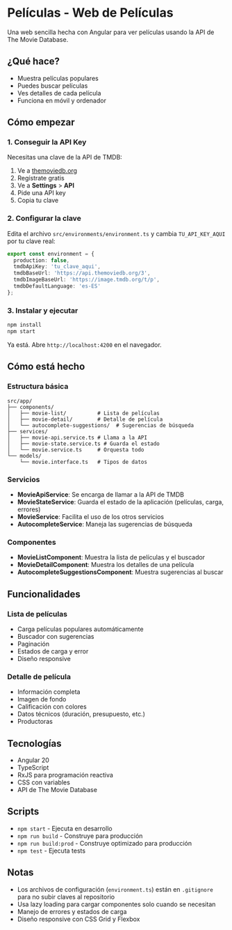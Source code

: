 # Películas - Web de Películas

Una web sencilla hecha con Angular para ver películas usando la API de The Movie Database.

## ¿Qué hace?

- Muestra películas populares
- Puedes buscar películas
- Ves detalles de cada película
- Funciona en móvil y ordenador

## Cómo empezar

### 1. Conseguir la API Key

Necesitas una clave de la API de TMDB:

1. Ve a [themoviedb.org](https://www.themoviedb.org/)
2. Regístrate gratis
3. Ve a **Settings** > **API**
4. Pide una API key
5. Copia tu clave

### 2. Configurar la clave

Edita el archivo `src/environments/environment.ts` y cambia `TU_API_KEY_AQUI` por tu clave real:

```typescript
export const environment = {
  production: false,
  tmdbApiKey: 'tu_clave_aqui',
  tmdbBaseUrl: 'https://api.themoviedb.org/3',
  tmdbImageBaseUrl: 'https://image.tmdb.org/t/p',
  tmdbDefaultLanguage: 'es-ES'
};
```

### 3. Instalar y ejecutar

```bash
npm install
npm start
```

Ya está. Abre `http://localhost:4200` en el navegador.

## Cómo está hecho

### Estructura básica

```
src/app/
├── components/
│   ├── movie-list/          # Lista de películas
│   ├── movie-detail/        # Detalle de película
│   └── autocomplete-suggestions/  # Sugerencias de búsqueda
├── services/
│   ├── movie-api.service.ts # Llama a la API
│   ├── movie-state.service.ts # Guarda el estado
│   └── movie.service.ts     # Orquesta todo
└── models/
    └── movie.interface.ts   # Tipos de datos
```

### Servicios

- **MovieApiService**: Se encarga de llamar a la API de TMDB
- **MovieStateService**: Guarda el estado de la aplicación (películas, carga, errores)
- **MovieService**: Facilita el uso de los otros servicios
- **AutocompleteService**: Maneja las sugerencias de búsqueda

### Componentes

- **MovieListComponent**: Muestra la lista de películas y el buscador
- **MovieDetailComponent**: Muestra los detalles de una película
- **AutocompleteSuggestionsComponent**: Muestra sugerencias al buscar

## Funcionalidades

### Lista de películas
- Carga películas populares automáticamente
- Buscador con sugerencias
- Paginación
- Estados de carga y error
- Diseño responsive

### Detalle de película
- Información completa
- Imagen de fondo
- Calificación con colores
- Datos técnicos (duración, presupuesto, etc.)
- Productoras

## Tecnologías

- Angular 20
- TypeScript
- RxJS para programación reactiva
- CSS con variables
- API de The Movie Database

## Scripts

- `npm start` - Ejecuta en desarrollo
- `npm run build` - Construye para producción
- `npm run build:prod` - Construye optimizado para producción
- `npm test` - Ejecuta tests

## Notas

- Los archivos de configuración (`environment.ts`) están en `.gitignore` para no subir claves al repositorio
- Usa lazy loading para cargar componentes solo cuando se necesitan
- Manejo de errores y estados de carga
- Diseño responsive con CSS Grid y Flexbox